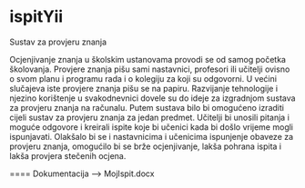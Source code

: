 ispitYii
====
Sustav za provjeru znanja

Ocjenjivanje znanja u školskim ustanovama provodi se od samog početka školovanja. Provjere znanja pišu sami nastavnici, profesori ili učitelji ovisno o svom planu i programu rada i o kolegiju za koji su odgovorni. U većini slučajeva iste provjere znanja pišu se na papiru. Razvijanje tehnologije i njezino korištenje u svakodnevnici dovele su do ideje za izgradnjom sustava za provjeru znanja na računalu. Putem sustava bilo bi omogućeno izraditi cijeli sustav za provjeru znanja za jedan predmet. Učitelji bi unosili pitanja i moguće odgovore i kreirali ispite koje bi učenici kada bi došlo vrijeme mogli ispunjavati. Olakšalo bi se i nastavnicima i učenicima ispunjenje obaveze za provjeru znanja, omogućilo bi se brže ocjenjivanje, lakša pohrana ispita i lakša provjera stečenih ocjena. 

====
 Dokumentacija --> MojIspit.docx
